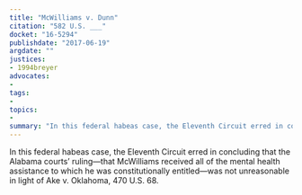 ```yaml
---
title: "McWilliams v. Dunn"
citation: "582 U.S. ___"
docket: "16-5294"
publishdate: "2017-06-19"
argdate: ""
justices:
- 1994breyer
advocates:
- 
tags:
- 
topics:
- 
summary: "In this federal habeas case, the Eleventh Circuit erred in concluding that the Alabama courts’ ruling—that McWilliams received all of the mental health assistance to which he was constitutionally entitled—was not unreasonable in light of Ake v. Oklahoma, 470 U.S. 68."
---
```

In this federal habeas case, the Eleventh Circuit erred in concluding that the Alabama courts’ ruling—that McWilliams received all of the mental health assistance to which he was constitutionally entitled—was not unreasonable in light of Ake v. Oklahoma, 470 U.S. 68.

